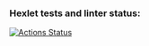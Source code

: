 ### Hexlet tests and linter status:
[![Actions Status](https://github.com/blizneci/python-project-83/actions/workflows/hexlet-check.yml/badge.svg)](https://github.com/blizneci/python-project-83/actions)